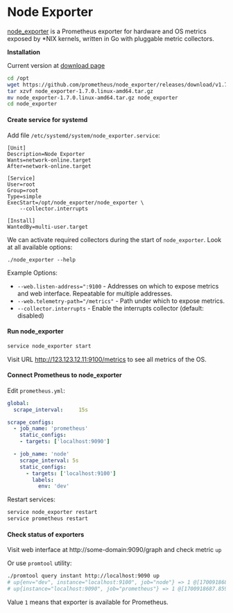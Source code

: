 # Node Exporter

[node_exporter](https://github.com/prometheus/node_exporter) is a Prometheus exporter for hardware and OS metrics exposed by *NIX kernels, written in Go with pluggable metric collectors.

**Installation**

Current version at [download page](https://prometheus.io/download/#node_exporter)

```bash
cd /opt
wget https://github.com/prometheus/node_exporter/releases/download/v1.7.0/node_exporter-1.7.0.linux-amd64.tar.gz
tar xzvf node_exporter-1.7.0.linux-amd64.tar.gz
mv node_exporter-1.7.0.linux-amd64.tar.gz node_exporter
cd node_exporter
```

#### Create service for systemd

Add file `/etc/systemd/system/node_exporter.service`:

```
[Unit]
Description=Node Exporter
Wants=network-online.target
After=network-online.target

[Service]
User=root
Group=root
Type=simple
ExecStart=/opt/node_exporter/node_exporter \
    --collector.interrupts

[Install]
WantedBy=multi-user.target
```

We can activate required collectors during the start of `node_exporter`. Look at all available options:

```
./node_exporter --help
```

Example Options:

- `--web.listen-address=":9100` - Addresses on which to expose metrics and web interface. Repeatable for multiple addresses.
- `--web.telemetry-path="/metrics"` - Path under which to expose metrics.
- `--collector.interrupts` - Enable the interrupts collector (default: disabled)

#### Run node_exporter

```bash
service node_exporter start
```

Visit URL http://123.123.12.11:9100/metrics to see all metrics of the OS.

#### Connect Prometheus to node_exporter

Edit `prometheus.yml`:

```yml
global:
  scrape_interval:     15s

scrape_configs:
  - job_name: 'prometheus'
    static_configs:
    - targets: ['localhost:9090']

  - job_name: 'node'
    scrape_interval: 5s
    static_configs:
      - targets: ['localhost:9100']
        labels:
          env: 'dev'
```

Restart services:

```bash
service node_exporter restart
service prometheus restart
```

#### Check status of exporters

Visit web interface at http://some-domain:9090/graph and check metric `up`

Or use `promtool` utility:

```bash
./promtool query instant http://localhost:9090 up
# up{env="dev", instance="localhost:9100", job="node"} => 1 @[1700918687.859]
# up{instance="localhost:9090", job="prometheus"} => 1 @[1700918687.859]
```
Value `1` means that exporter is available for Prometheus.

